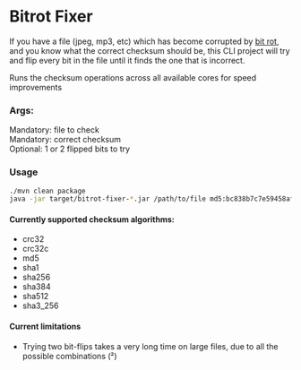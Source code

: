 # Bitrot Fixer

If you have a file (jpeg, mp3, etc) which has become corrupted by [bit rot](https://en.wikipedia.org/wiki/Data_rot), and
you know what the correct checksum should be, this CLI project will try and flip every bit in the file until it finds
the one that is incorrect.

Runs the checksum operations across all available cores for speed improvements

### Args:<br>

Mandatory: file to check<br>
Mandatory: correct checksum<br>
Optional: 1 or 2 flipped bits to try<br>

### Usage

```bash
./mvn clean package
java -jar target/bitrot-fixer-*.jar /path/to/file md5:bc838b7c7e59458afd78c94db41203f5 1
```

#### Currently supported checksum algorithms:

* crc32
* crc32c
* md5
* sha1
* sha256
* sha384
* sha512
* sha3_256

#### Current limitations

* Trying two bit-flips takes a very long time on large files, due to all the possible combinations (<filesize>²)